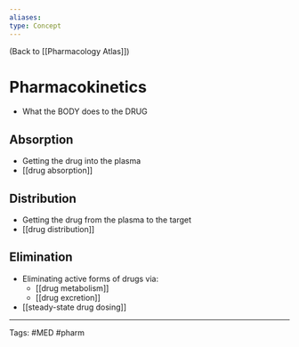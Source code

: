 ```yaml
---
aliases: 
type: Concept
---
```


(Back to [[Pharmacology Atlas]])

# Pharmacokinetics

- What the BODY does to the DRUG

## Absorption
- Getting the drug into the plasma
- [[drug absorption]]
## Distribution
- Getting the drug from the plasma to the target
- [[drug distribution]]
## Elimination
- Eliminating active forms of drugs via:
	- [[drug metabolism]]
	- [[drug excretion]]
- [[steady-state drug dosing]]

---
Tags: #MED #pharm 